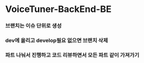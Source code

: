 # VoiceTuner-BackEnd-BE

### 브랜치는 이슈 단위로 생성

### dev에 올리고 develop필요 없으면 브랜치 삭제

### 파트 나눠서 진행하고 코드 리뷰하면서 모든 파트 같이 가져가기
